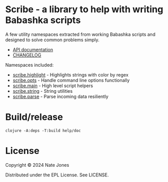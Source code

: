 # Scribe - a library to help with writing Babashka scripts

A few utility namespaces extracted from working Babashka scripts and designed to solve common problems simply.

* [API documentation](./API.md)
* [CHANGELOG](./CHANGELOG.md)

Namespaces included:

* [scribe.highlight](./API.md#scribe.highlight) - Highlights strings with color by regex
* [scribe.opts](./API.md#scribe.opts) - Handle command line options functionally
* [scribe.main](./API.md#scribe.main) - High level script helpers
* [scribe.string](./API.md#scribe.string) - String utilities
* [scribe.parse](./API.md#scribe.parse) - Parse incoming data resiliently

# Build/release

```shell
clojure -A:deps -T:build help/doc
```

# License

Copyright © 2024 Nate Jones

Distributed under the EPL License. See LICENSE.
